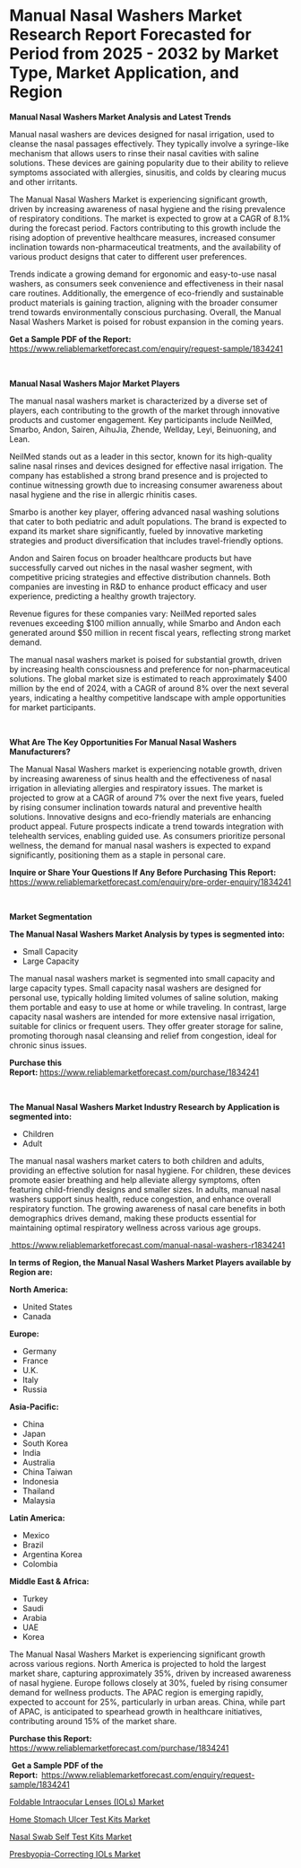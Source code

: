 <p><h1>Manual Nasal Washers Market Research Report Forecasted for Period from 2025 -  2032 by Market Type, Market Application, and Region</h1></p><p><strong>Manual Nasal Washers Market Analysis and Latest Trends</strong></p>
<p><p>Manual nasal washers are devices designed for nasal irrigation, used to cleanse the nasal passages effectively. They typically involve a syringe-like mechanism that allows users to rinse their nasal cavities with saline solutions. These devices are gaining popularity due to their ability to relieve symptoms associated with allergies, sinusitis, and colds by clearing mucus and other irritants.</p><p>The Manual Nasal Washers Market is experiencing significant growth, driven by increasing awareness of nasal hygiene and the rising prevalence of respiratory conditions. The market is expected to grow at a CAGR of 8.1% during the forecast period. Factors contributing to this growth include the rising adoption of preventive healthcare measures, increased consumer inclination towards non-pharmaceutical treatments, and the availability of various product designs that cater to different user preferences.</p><p>Trends indicate a growing demand for ergonomic and easy-to-use nasal washers, as consumers seek convenience and effectiveness in their nasal care routines. Additionally, the emergence of eco-friendly and sustainable product materials is gaining traction, aligning with the broader consumer trend towards environmentally conscious purchasing. Overall, the Manual Nasal Washers Market is poised for robust expansion in the coming years.</p></p>
<p><strong>Get a Sample PDF of the Report:&nbsp;</strong> <a href="https://www.reliablemarketforecast.com/enquiry/request-sample/1834241?utm_campaign=1105&utm_medium=2&utm_source=Github&utm_content=ia&utm_term=05032025&utm_id=manual-nasal-washers">https://www.reliablemarketforecast.com/enquiry/request-sample/1834241</a></p>
<p>&nbsp;</p>
<p><strong>Manual Nasal Washers Major Market Players</strong></p>
<p><p>The manual nasal washers market is characterized by a diverse set of players, each contributing to the growth of the market through innovative products and customer engagement. Key participants include NeilMed, Smarbo, Andon, Sairen, AihuJia, Zhende, Wellday, Leyi, Beinuoning, and Lean.</p><p>NeilMed stands out as a leader in this sector, known for its high-quality saline nasal rinses and devices designed for effective nasal irrigation. The company has established a strong brand presence and is projected to continue witnessing growth due to increasing consumer awareness about nasal hygiene and the rise in allergic rhinitis cases.</p><p>Smarbo is another key player, offering advanced nasal washing solutions that cater to both pediatric and adult populations. The brand is expected to expand its market share significantly, fueled by innovative marketing strategies and product diversification that includes travel-friendly options.</p><p>Andon and Sairen focus on broader healthcare products but have successfully carved out niches in the nasal washer segment, with competitive pricing strategies and effective distribution channels. Both companies are investing in R&D to enhance product efficacy and user experience, predicting a healthy growth trajectory.</p><p>Revenue figures for these companies vary: NeilMed reported sales revenues exceeding $100 million annually, while Smarbo and Andon each generated around $50 million in recent fiscal years, reflecting strong market demand. </p><p>The manual nasal washers market is poised for substantial growth, driven by increasing health consciousness and preference for non-pharmaceutical solutions. The global market size is estimated to reach approximately $400 million by the end of 2024, with a CAGR of around 8% over the next several years, indicating a healthy competitive landscape with ample opportunities for market participants.</p></p>
<p>&nbsp;</p>
<p><strong>What Are The Key Opportunities For Manual Nasal Washers Manufacturers?</strong></p>
<p><p>The Manual Nasal Washers market is experiencing notable growth, driven by increasing awareness of sinus health and the effectiveness of nasal irrigation in alleviating allergies and respiratory issues. The market is projected to grow at a CAGR of around 7% over the next five years, fueled by rising consumer inclination towards natural and preventive health solutions. Innovative designs and eco-friendly materials are enhancing product appeal. Future prospects indicate a trend towards integration with telehealth services, enabling guided use. As consumers prioritize personal wellness, the demand for manual nasal washers is expected to expand significantly, positioning them as a staple in personal care.</p></p>
<p><strong>Inquire or Share Your Questions If Any Before Purchasing This Report:</strong> <a href="https://www.reliablemarketforecast.com/enquiry/pre-order-enquiry/1834241?utm_campaign=1105&utm_medium=2&utm_source=Github&utm_content=ia&utm_term=05032025&utm_id=manual-nasal-washers">https://www.reliablemarketforecast.com/enquiry/pre-order-enquiry/1834241</a></p>
<p>&nbsp;</p>
<p><strong>Market Segmentation</strong></p>
<p><strong>The Manual Nasal Washers Market Analysis by types is segmented into:</strong></p>
<p><ul><li>Small Capacity</li><li>Large Capacity</li></ul></p>
<p><p>The manual nasal washers market is segmented into small capacity and large capacity types. Small capacity nasal washers are designed for personal use, typically holding limited volumes of saline solution, making them portable and easy to use at home or while traveling. In contrast, large capacity nasal washers are intended for more extensive nasal irrigation, suitable for clinics or frequent users. They offer greater storage for saline, promoting thorough nasal cleansing and relief from congestion, ideal for chronic sinus issues.</p></p>
<p><strong>Purchase this Report:&nbsp;</strong><a href="https://www.reliablemarketforecast.com/purchase/1834241?utm_campaign=1105&utm_medium=2&utm_source=Github&utm_content=ia&utm_term=05032025&utm_id=manual-nasal-washers">https://www.reliablemarketforecast.com/purchase/1834241</a></p>
<p>&nbsp;</p>
<p><strong>The Manual Nasal Washers Market Industry Research by Application is segmented into:</strong></p>
<p><ul><li>Children</li><li>Adult</li></ul></p>
<p><p>The manual nasal washers market caters to both children and adults, providing an effective solution for nasal hygiene. For children, these devices promote easier breathing and help alleviate allergy symptoms, often featuring child-friendly designs and smaller sizes. In adults, manual nasal washers support sinus health, reduce congestion, and enhance overall respiratory function. The growing awareness of nasal care benefits in both demographics drives demand, making these products essential for maintaining optimal respiratory wellness across various age groups.</p></p>
<p><a href="https://www.reliablemarketforecast.com/manual-nasal-washers-r1834241?utm_campaign=1105&utm_medium=2&utm_source=Github&utm_content=ia&utm_term=05032025&utm_id=manual-nasal-washers">&nbsp;https://www.reliablemarketforecast.com/manual-nasal-washers-r1834241</a></p>
<p><strong>In terms of Region, the Manual Nasal Washers Market Players available by Region are:</strong></p>
<p>
    <p> <strong> North America: </strong>
        <ul>
            <li>United States</li>
            <li>Canada</li>
        </ul>
        </p> 
    <p> <strong> Europe: </strong>
        <ul>
            <li>Germany</li>
            <li>France</li>
            <li>U.K.</li>
            <li>Italy</li>
            <li>Russia</li>
        </ul>
        </p> 
    <p> <strong> Asia-Pacific: </strong>
        <ul>
            <li>China</li>
            <li>Japan</li>
            <li>South Korea</li>
            <li>India</li>
            <li>Australia</li>
            <li>China Taiwan</li>
            <li>Indonesia</li>
            <li>Thailand</li>
            <li>Malaysia</li>
        </ul>
        </p> 
    <p> <strong> Latin America: </strong>
        <ul>
            <li>Mexico</li>
            <li>Brazil</li>
            <li>Argentina Korea</li>
            <li>Colombia</li>
        </ul>
        </p> 
    <p> <strong> Middle East & Africa: </strong>
        <ul>
            <li>Turkey</li>
            <li>Saudi</li>
            <li>Arabia</li>
            <li>UAE</li>
            <li>Korea</li>
        </ul>
    </p>
    </p>
<p><p>The Manual Nasal Washers Market is experiencing significant growth across various regions. North America is projected to hold the largest market share, capturing approximately 35%, driven by increased awareness of nasal hygiene. Europe follows closely at 30%, fueled by rising consumer demand for wellness products. The APAC region is emerging rapidly, expected to account for 25%, particularly in urban areas. China, while part of APAC, is anticipated to spearhead growth in healthcare initiatives, contributing around 15% of the market share.</p></p>
<p><strong>Purchase this Report: </strong><a href="https://www.reliablemarketforecast.com/purchase/1834241?utm_campaign=1105&utm_medium=2&utm_source=Github&utm_content=ia&utm_term=05032025&utm_id=manual-nasal-washers">https://www.reliablemarketforecast.com/purchase/1834241</a></p>
<p>&nbsp;<strong>Get a Sample PDF of the Report:&nbsp;&nbsp;</strong><a href="https://www.reliablemarketforecast.com/enquiry/request-sample/1834241?utm_campaign=1105&utm_medium=2&utm_source=Github&utm_content=ia&utm_term=05032025&utm_id=manual-nasal-washers">https://www.reliablemarketforecast.com/enquiry/request-sample/1834241</a></p>
<p><strong></strong></p>
<p><p><a href="https://github.com/owaysusing/Market-Research-Report-List-1/blob/main/foldable-intraocular-lenses-iols-market.md?utm_campaign=1105&utm_medium=2&utm_source=Github&utm_content=ia&utm_term=05032025&utm_id=manual-nasal-washers">Foldable Intraocular Lenses (IOLs) Market</a></p><p><a href="https://github.com/prosalinda88/Market-Research-Report-List-7/blob/main/home-stomach-ulcer-test-kits-market.md?utm_campaign=1105&utm_medium=2&utm_source=Github&utm_content=ia&utm_term=05032025&utm_id=manual-nasal-washers">Home Stomach Ulcer Test Kits Market</a></p><p><a href="https://github.com/monacaquddus/Market-Research-Report-List-1/blob/main/nasal-swab-self-test-kits-market.md?utm_campaign=1105&utm_medium=2&utm_source=Github&utm_content=ia&utm_term=05032025&utm_id=manual-nasal-washers">Nasal Swab Self Test Kits Market</a></p><p><a href="https://github.com/aijazdeitzbq/Market-Research-Report-List-1/blob/main/presbyopia-correcting-iols-market.md?utm_campaign=1105&utm_medium=2&utm_source=Github&utm_content=ia&utm_term=05032025&utm_id=manual-nasal-washers">Presbyopia-Correcting IOLs Market</a></p></p>